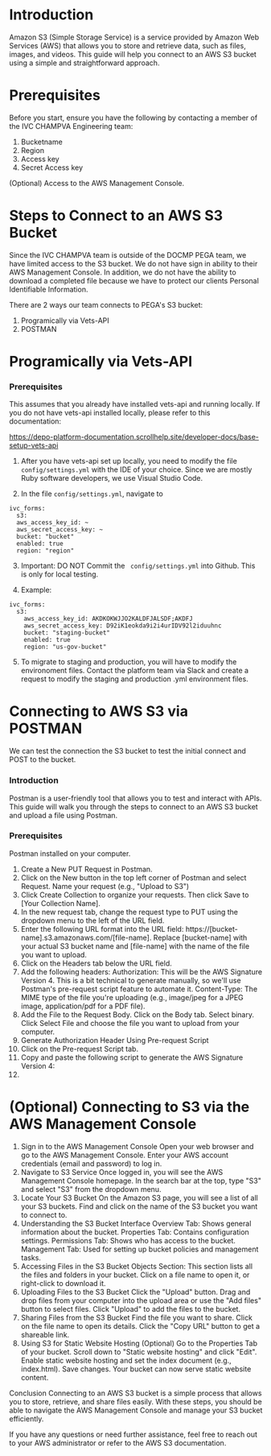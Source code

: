 # Introduction
Amazon S3 (Simple Storage Service) is a service provided by Amazon Web Services (AWS) that allows you to store and retrieve data, such as files, images, and videos. This guide will help you connect to an AWS S3 bucket using a simple and straightforward approach.

# Prerequisites
Before you start, ensure you have the following by contacting a member of the IVC CHAMPVA Engineering team:

1. Bucketname
2. Region
3. Access key
4. Secret Access key

(Optional) Access to the AWS Management Console.

# Steps to Connect to an AWS S3 Bucket

Since the IVC CHAMPVA team is outside of the DOCMP PEGA team, we have limited access to the S3 bucket. We do not have sign in ability to their AWS Management Console.  In addition, we do not have the ability to download a completed file because we have to protect our clients Personal Identifiable Information.

There are 2 ways our team connects to PEGA's S3 bucket:

1.  Programically via Vets-API
2.  POSTMAN

# Programically via Vets-API

### Prerequisites
This assumes that you already have installed vets-api and running locally. If you do not have vets-api installed locally, please refer to this documentation: 

https://depo-platform-documentation.scrollhelp.site/developer-docs/base-setup-vets-api


1. After you have vets-api set up locally, you need to modify the file ```config/settings.yml``` with the IDE of your choice. Since we are mostly Ruby software developers, we use Visual Studio Code.

2. In the file ```config/settings.yml```, navigate to
  ```
ivc_forms:
    s3:
    aws_access_key_id: ~
    aws_secret_access_key: ~
    bucket: "bucket"
    enabled: true
    region: "region"
```

3. Important: DO NOT Commit the ``` config/settings.yml``` into Github. This is only for local testing.

4. Example:  
```
ivc_forms:
  s3:
    aws_access_key_id: AKDKOKWJJO2KALDFJALSDF;AKDFJ
    aws_secret_access_key: D92iK1eokda9i2i4urIDV92l2iduuhnc
    bucket: "staging-bucket"
    enabled: true
    region: "us-gov-bucket"
```

5. To migrate to staging and production, you will have to modify the environoment files. Contact the platform team via Slack and create a request to modify the staging and production .yml environment files.

# Connecting to AWS S3 via POSTMAN

We can test the connection the S3 bucket to test the initial connect and POST to the bucket.

### Introduction
Postman is a user-friendly tool that allows you to test and interact with APIs. This guide will walk you through the steps to connect to an AWS S3 bucket and upload a file using Postman.

### Prerequisites
Postman installed on your computer.

1.  Create a New PUT Request in Postman.
2.  Click on the New button in the top left corner of Postman and select Request. Name your request (e.g., "Upload to S3")
3.  Click Create Collection to organize your requests. Then click Save to [Your Collection Name].
4.  In the new request tab, change the request type to PUT using the dropdown menu to the left of the URL field.
5.  Enter the following URL format into the URL field: https://[bucket-name].s3.amazonaws.com/[file-name]. Replace [bucket-name] with your actual S3 bucket name and [file-name] with the name of the file you want to upload.
6.  Click on the Headers tab below the URL field.
7.  Add the following headers:
Authorization: This will be the AWS Signature Version 4. This is a bit technical to generate manually, so we'll use Postman's pre-request script feature to automate it.
Content-Type: The MIME type of the file you're uploading (e.g., image/jpeg for a JPEG image, application/pdf for a PDF file).
8.  Add the File to the Request Body. Click on the Body tab. Select binary. Click Select File and choose the file you want to upload from your computer.
9.  Generate Authorization Header Using Pre-request Script
10.  Click on the Pre-request Script tab.
11.  Copy and paste the following script to generate the AWS Signature Version 4:
12.  

# (Optional) Connecting to S3 via the AWS Management Console

1. Sign in to the AWS Management Console
Open your web browser and go to the AWS Management Console.
Enter your AWS account credentials (email and password) to log in.
2. Navigate to S3 Service
Once logged in, you will see the AWS Management Console homepage.
In the search bar at the top, type "S3" and select "S3" from the dropdown menu.
3.  Locate Your S3 Bucket
On the Amazon S3 page, you will see a list of all your S3 buckets.
Find and click on the name of the S3 bucket you want to connect to.
4. Understanding the S3 Bucket Interface
Overview Tab: Shows general information about the bucket.
Properties Tab: Contains configuration settings.
Permissions Tab: Shows who has access to the bucket.
Management Tab: Used for setting up bucket policies and management tasks.
5. Accessing Files in the S3 Bucket
Objects Section: This section lists all the files and folders in your bucket.
Click on a file name to open it, or right-click to download it.
6. Uploading Files to the S3 Bucket
Click the "Upload" button.
Drag and drop files from your computer into the upload area or use the "Add files" button to select files.
Click "Upload" to add the files to the bucket.
7. Sharing Files from the S3 Bucket
Find the file you want to share.
Click on the file name to open its details.
Click the "Copy URL" button to get a shareable link.
8. Using S3 for Static Website Hosting (Optional)
Go to the Properties Tab of your bucket.
Scroll down to "Static website hosting" and click "Edit".
Enable static website hosting and set the index document (e.g., index.html).
Save changes. Your bucket can now serve static website content.

Conclusion
Connecting to an AWS S3 bucket is a simple process that allows you to store, retrieve, and share files easily. With these steps, you should be able to navigate the AWS Management Console and manage your S3 bucket efficiently.

If you have any questions or need further assistance, feel free to reach out to your AWS administrator or refer to the AWS S3 documentation.


